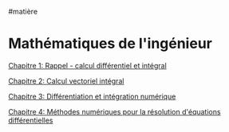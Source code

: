 #matière 
# Mathématiques de l'ingénieur

[Chapitre 1: Rappel - calcul différentiel et intégral](Rappel%20-%20calcul%20différentiel%20et%20intégral.md)

[Chapitre 2: Calcul vectoriel intégral](Calcul%20vectoriel%20intégral.md)

[Chapitre 3: Différentiation et intégration numérique](Différentiation%20et%20intégration%20numérique.md)

[Chapitre 4: Méthodes numériques pour la résolution d'équations différentielles](Méthodes%20numériques%20pour%20la%20résolution%20d'équations%20différentielles.md)

